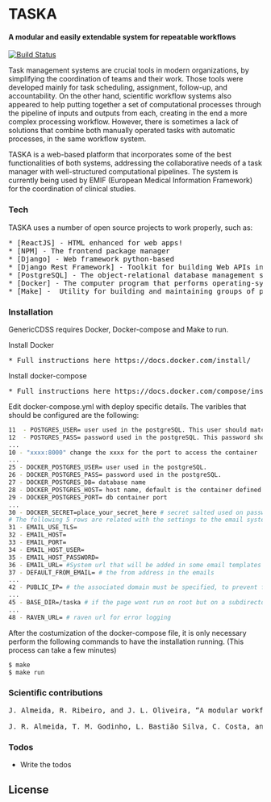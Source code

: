 # TASKA
#### A modular and easily extendable system for repeatable workflows


[![Build Status](https://travis-ci.org/joemccann/dillinger.svg?branch=master)](https://github.com/bioinformatics-ua/taska/tree/master)

Task management systems are crucial tools in modern organizations, by simplifying the coordination of teams and their work. Those tools were developed mainly for task scheduling, assignment, follow-up, and accountability. On the other hand, scientific workflow systems also appeared to help putting together a set of computational processes through the pipeline of inputs and outputs from each, creating in the end a more complex processing workflow. However, there is sometimes a lack of solutions that combine both manually operated tasks with automatic processes, in the same workflow system.

TASKA is a web-based platform that incorporates some of the best functionalities of both systems, addressing the collaborative needs of a task manager with well-structured computational pipelines.
The system is currently being used by EMIF (European Medical Information Framework) for the coordination of clinical studies.


### Tech

TASKA uses a number of open source projects to work properly, such as:

<pre>
* [ReactJS] - HTML enhanced for web apps!
* [NPM] - The frontend package manager
* [Django] - Web framework python-based
* [Django Rest Framework] - Toolkit for building Web APIs in Django projects
* [PostgreSQL] - The object-relational database management system
* [Docker] - The computer program that performs operating-system-level virtualization
* [Make] -  Utility for building and maintaining groups of programs
</pre>

### Installation

GenericCDSS requires Docker, Docker-compose and Make to run.

Install Docker

<pre>
* Full instructions here https://docs.docker.com/install/
</pre>

Install docker-compose

<pre>
* Full instructions here https://docs.docker.com/compose/install/
</pre>

Edit docker-compose.yml with deploy specific details. The varibles that should be configured are the following:

```sh
11  - POSTGRES_USER= user used in the postgreSQL. This user should match wih the user used in row 23
12  - POSTGRES_PASS= password used in the postgreSQL. This password should match wih the user used in row 23
...
10 - "xxxx:8000" change the xxxx for the port to access the container
...      
25 - DOCKER_POSTGRES_USER= user used in the postgreSQL.
26 - DOCKER_POSTGRES_PASS= password used in the postgreSQL. 
27 - DOCKER_POSTGRES_DB= database name
28 - DOCKER_POSTGRES_HOST= host name, default is the container defined in the docker-compose file
29 - DOCKER_POSTGRES_PORT= db container port
...
30 - DOCKER_SECRET=place_your_secret_here # secret salted used on passwords
# The following 5 rows are related with the settings to the email system
31 - EMAIL_USE_TLS=
32 - EMAIL_HOST=
33 - EMAIL_PORT=
34 - EMAIL_HOST_USER=
35 - EMAIL_HOST_PASSWORD=
36 - EMAIL_URL= #System url that will be added in some email templates
37 - DEFAULT_FROM_EMAIL= # the from address in the emails
...
42 - PUBLIC_IP= # the associated domain must be specified, to prevent fake HTTP Host headers
...
45 - BASE_DIR=/taska # if the page wont run on root but on a subdirectory instead it must be specified here
...
48 - RAVEN_URL= # raven url for error logging
```
 
After the costumization of the docker-compose file, it is only necessary perform the following commands to have the installation running. (This process can take a few minutes)

```sh
$ make
$ make run
```

### Scientific contributions

<pre>
J. Almeida, R. Ribeiro, and J. L. Oliveira, “A modular workflow management framework”, in Proceedings of the 11th International Conference on Health Informatics (HealthInf 2018), 2018.

J. R. Almeida, T. M. Godinho, L. Bastião Silva, C. Costa, and J. L. Oliveira, “Services orchestration and workflow management in distributed medical imaging environments”, in Computer-Based Medical Systems (CBMS), 2018 IEEE 31th International Symposium on, IEEE, 2018.
</pre>

### Todos

 - Write the todos

License
----
